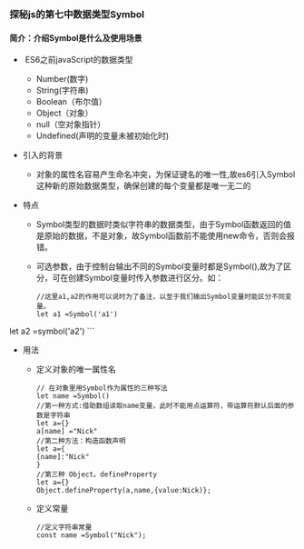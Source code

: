 ### 探秘js的第七中数据类型Symbol

#### 简介：介绍Symbol是什么及使用场景

- ​	ES6之前javaScript的数据类型

  - Number(数字)
  - String(字符串)
  - Boolean（布尔值）
  - Object（对象）
  - null（空对象指针）
  - Undefined(声明的变量未被初始化时)

- 引入的背景

  - 对象的属性名容易产生命名冲突，为保证键名的唯一性,故es6引入Symbol这种新的原始数据类型，确保创建的每个变量都是唯一无二的

- 特点

  - Symbol类型的数据时类似字符串的数据类型，由于Symbol函数返回的值是原始的数据，不是对象，故Symbol函数前不能使用new命令，否则会报错。

  - 可选参数，由于控制台输出不同的Symbol变量时都是Symbol(),故为了区分，可在创建Symbol变量时传入参数进行区分。如：

    ```
    //这里a1,a2的作用可以说时为了备注，以至于我们输出Symbol变量时能区分不同变量。
    let a1 =Symbol('a1')
let a2 =symbol('a2')
    ```
    
  
- 用法

  - 定义对象的唯一属性名

    ```
    // 在对象里用Symbol作为属性的三种写法
    let name =Symbol()
    //第一种方式:借助数组读取name变量，此时不能用点运算符，带运算符默认后面的参数是字符串
    let a={}
    a[name] ="Nick"
    //第二种方法：构造函数声明
    let a={
    [name]:"Nick"
    }
    //第三种 Object。defineProperty
    let a={}
    Object.defineProperty(a,name,{value:Nick)};
    ```

  - 定义常量

    ```
    //定义字符串常量
    const name =Symbol("Nick");
    ```

    

